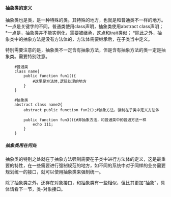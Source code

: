 #### 抽象类的定义
抽象类也是类，是一种特殊的类。其特殊的地方，也就是和普通类不一样的地方。
*一点是关键字的不同，普通类使用class声明，抽象类使用abstract class声明；
*一点是，抽象类并不能实例化，需要被继承，这点和trait类似；
*除此之外，抽象类中的抽象方法是没有方法体的，方法体需要继承后，在子类当中定义。

特别需要注意的是，抽象类不一定含有抽象方法，但是含有抽象方法的类一定是抽象类。需要特别注意。
```apacheconfig
    #普通类
    class name{
        public function fun1(){
            #这里是方法体,逻辑处理的地方
        }
    }
    
    #抽象类
    abstract class name2{
        abstract public function fun2();#抽象方法，强制在子类中定义方法体
        
        public function fun3(){#非抽象方法，和普通类中的普通方法一样
            echo 111;
        }
    }
```

##### 抽象类用在何处
抽象类的特别之处就在于抽象方法强制需要在子类中进行方法体的定义，这是最重要的特性，在一些需要进行强制规范的地方，如不同的系统中对于同样的业务需要规划统一的接口，就可以使用抽象类来强制统一。

除了抽象类之外，还存在对象接口，和抽象类有一些相似，但比其更加“抽象”，具体请看下一节，类-对象接口。
    
